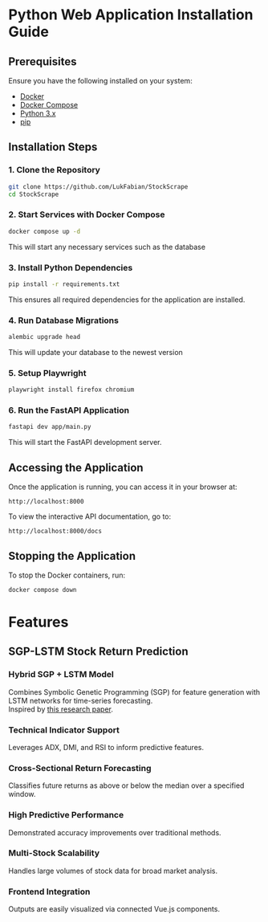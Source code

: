 # Python Web Application Installation Guide

## Prerequisites
Ensure you have the following installed on your system:
- [Docker](https://docs.docker.com/get-docker/)
- [Docker Compose](https://docs.docker.com/compose/install/)
- [Python 3.x](https://www.python.org/downloads/)
- [pip](https://pip.pypa.io/en/stable/installation/)

## Installation Steps

### 1. Clone the Repository
```sh
git clone https://github.com/LukFabian/StockScrape
cd StockScrape
```

### 2. Start Services with Docker Compose
```sh
docker compose up -d
```
This will start any necessary services such as the database

### 3. Install Python Dependencies
```sh
pip install -r requirements.txt
```
This ensures all required dependencies for the application are installed.

### 4. Run Database Migrations
```sh
alembic upgrade head
```
This will update your database to the newest version


### 5. Setup Playwright
```sh
playwright install firefox chromium
```

### 6. Run the FastAPI Application
```sh
fastapi dev app/main.py
```
This will start the FastAPI development server.

## Accessing the Application
Once the application is running, you can access it in your browser at:
```
http://localhost:8000
```

To view the interactive API documentation, go to:
```
http://localhost:8000/docs
```

## Stopping the Application
To stop the Docker containers, run:
```sh
docker compose down
```

# Features

## SGP-LSTM Stock Return Prediction

### Hybrid SGP + LSTM Model
Combines Symbolic Genetic Programming (SGP) for feature generation with LSTM networks for time-series forecasting.  
Inspired by [this research paper](https://www.nature.com/articles/s41598-023-50783-0).

### Technical Indicator Support
Leverages ADX, DMI, and RSI to inform predictive features.

### Cross-Sectional Return Forecasting
Classifies future returns as above or below the median over a specified window.

### High Predictive Performance
Demonstrated accuracy improvements over traditional methods.

### Multi-Stock Scalability
Handles large volumes of stock data for broad market analysis.

### Frontend Integration
Outputs are easily visualized via connected Vue.js components.